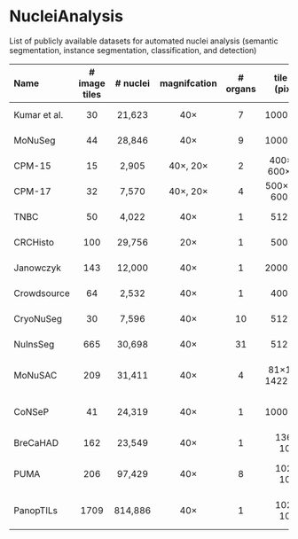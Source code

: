# NucleiAnalysis
List of publicly available datasets for automated nuclei analysis (semantic segmentation, instance segmentation, classification, and detection)


| Name         | # image tiles | # nuclei | magnifcation | # organs | tile size (pixels)  | annotation |          main task(s)          | staining |                                                  Link                                                   |
|:-------------|:-------------:|:--------:|  :---: |:--------:|:-------------------:| :---: |:------------------------------:| :---: |:-------------------------------------------------------------------------------------------------------:|
| Kumar et al. |      30       |  21,623  | 40×      |    7     |      1000×1000      | manual |         Instance Seg.          | H&E |                           [paper](https://doi.org/10.1109/TMI.2017.2677499 )                            |
| MoNuSeg      |      44       |  28,846  | 40×      |    9     |      1000×1000      | manual |         Instance Seg.          | H&E |                                                                                                         |
| CPM-15       |      15       |  2,905   | 40×, 20× |    2     |  400×400, 600×1000  | manual |         Instance Seg.          | H&E |                                                                                                         |
| CPM-17       |      32       |  7,570   | 40×, 20× |    4     | 500×500 to 600×600  | manual |         Instance Seg.          | H&E |                                                                                                         |
| TNBC         |      50       |  4,022   | 40×      |    1     |       512×512       | manual |         Instance Seg.          | H&E |                                                                                                         |
| CRCHisto     |      100      |  29,756  | 20×      |    1     |       500×500       | manual |         Instance Seg.          | H&E |                                                                                                         |
| Janowczyk    |      143      |  12,000  | 40×      |    1     |      2000×2000      | manual |         Instance Seg.          | H&E |                                                                                                         |
| Crowdsource  |      64       |  2,532   | 40×      |    1     |       400×400       | manual |         Instance Seg.          | H&E |                                                                                                         |
| CryoNuSeg    |      30       |  7,596   | 40×      |    10    |       512×512       | manual |         Instance Seg.          | H&E |                        [paper](https://doi.org/10.1016/j.compbiomed.2021.104349)                        |
| NuInsSeg     |      665      |  30,698  | 40×      |    31    |       512×512       | manual |         Instance Seg.          | H&E |                           [paper](https://doi.org/10.1038/s41597-024-03117-2)                           |  
| MoNuSAC      |      209      |  31,411  | 40×      |    4     | 81×113 to 1422×2162 | manual | Instance Seg. & Classification | H&E |                            [paper](https://doi.org/10.1109/TMI.2021.3085712)                            |
| CoNSeP       |      41       |  24,319  | 40×      |    1     |      1000×1000      | manual | Instance Seg. & Classification | H&E |                                                                                                         |
| BreCaHAD     |      162      |  23,549  | 40×      |    1     |     1360 × 1024     | manual |   Detection & Classification   | H&E |                           [paper](https://doi.org/10.1186/s13104-019-4121-7)                            | 
| PUMA         |      206      |  97,429  | 40×      |    8     |     1024 × 1024     | manual | Instance Seg. & Classification | H&E |[paper](https://academic.oup.com/gigascience/article/doi/10.1093/gigascience/giaf011/8024182?login=false)| 
| PanopTILs    |     1709      | 814,886  | 40×      |    1     |     1024 × 1024     | manual | Instance Seg. & Classification | H&E |[paper](https://www.medrxiv.org/content/10.1101/2022.01.08.22268814v4.full)| 

                    
